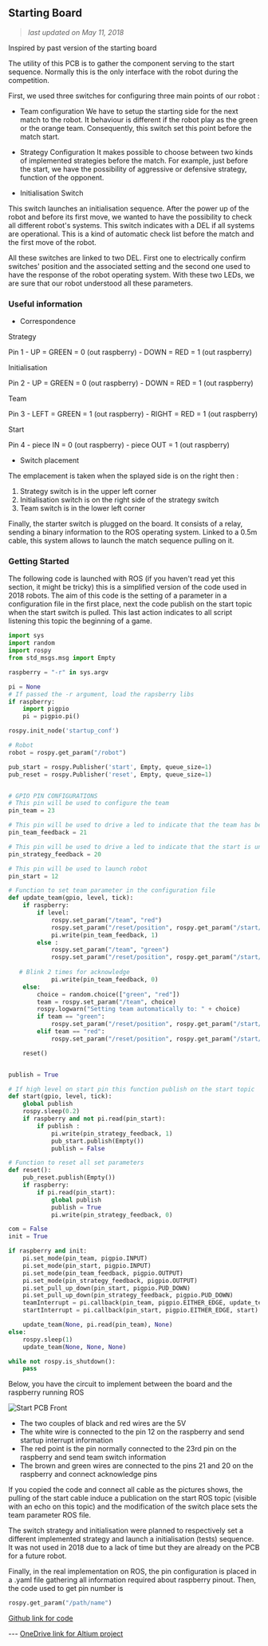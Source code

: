 ## Starting Board

>*last updated on May 11, 2018*
> 

Inspired by past version of the starting board

The utility of this PCB is to gather the component serving to the start sequence. Normally this is the only interface with the robot during the 
competition.

First, we used three switches for configuring three main points of our robot : 

* Team configuration
We have to setup the starting side for the next match to the robot. It behaviour is different if the robot play as the green or the orange team. 
Consequently, this switch set this point before the match start. 

* Strategy Configuration
It makes possible to choose between two kinds of implemented strategies before the match. For example, just before the start, we have the
possibility of aggressive or defensive strategy, function of the opponent. 

* Initialisation Switch

This switch launches an initialisation sequence. After the power up of the robot and before its first move, we wanted to have the possibility to check 
all different robot's systems. This switch indicates with a DEL if all systems are operational. This is a kind of automatic check list before the match 
and the first move of the robot. 

All these switches are linked to two DEL. First one to electrically confirm switches' position and the associated setting and the second one used to 
have the response of the robot operating system. With these two LEDs, we are sure that our robot understood all these parameters.

### Useful information
* Correspondence

Strategy  

Pin 1 - UP   = GREEN = 0 (out raspberry) - DOWN  = RED = 1 (out raspberry)

Initialisation

Pin 2 - UP   = GREEN = 0 (out raspberry) - DOWN  = RED = 1 (out raspberry)

Team

Pin 3 - LEFT = GREEN = 1 (out raspberry) - RIGHT = RED = 1 (out raspberry)

Start 

Pin 4 - piece IN     = 0 (out raspberry) - piece OUT   = 1 (out raspberry)

* Switch placement

The emplacement is taken when the splayed side is on the right then : 

1. Strategy switch is in the upper left corner 
2. Initialisation switch is on the right side of the strategy switch 
3. Team switch is in the lower left corner 

Finally, the starter switch is plugged on the board. It consists of a relay, sending a binary information to the ROS operating system. Linked to a 0.5m cable, this system allows to launch the match sequence pulling on it. 

### Getting Started

The following code is launched with ROS (if you haven't read yet this section, it might be tricky) this is a simplified version of the code used in 
2018 robots. The aim of this code is the setting of a parameter in a configuration file in the first place, next the code publish on the start topic 
when the start switch is pulled. This last action indicates to all script listening this topic the beginning of a game. 

```python 
import sys
import random
import rospy
from std_msgs.msg import Empty

raspberry = "-r" in sys.argv

pi = None
# If passed the -r argument, load the rapsberry libs
if raspberry:
    import pigpio
    pi = pigpio.pi()

rospy.init_node('startup_conf')

# Robot
robot = rospy.get_param("/robot")

pub_start = rospy.Publisher('start', Empty, queue_size=1)
pub_reset = rospy.Publisher('reset', Empty, queue_size=1)


# GPIO PIN CONFIGURATIONS
# This pin will be used to configure the team
pin_team = 23

# This pin will be used to drive a led to indicate that the team has been set correctly in ROS
pin_team_feedback = 21

# This pin will be used to drive a led to indicate that the start is understood by ROS
pin_strategy_feedback = 20

# This pin will be used to launch robot
pin_start = 12

# Function to set team parameter in the configuration file 
def update_team(gpio, level, tick):
    if raspberry:
        if level:
            rospy.set_param("/team", "red")
            rospy.set_param("/reset/position", rospy.get_param("/start/{}/red/position".format(robot)))
            pi.write(pin_team_feedback, 1)
        else :
            rospy.set_param("/team", "green")
            rospy.set_param("/reset/position", rospy.get_param("/start/{}/green/position".format(robot)))
            
   # Blink 2 times for acknowledge
            pi.write(pin_team_feedback, 0)
    else:
        choice = random.choice(["green", "red"])
        team = rospy.set_param("/team", choice)
        rospy.logwarn("Setting team automatically to: " + choice)
        if team == "green":
            rospy.set_param("/reset/position", rospy.get_param("/start/{}/green/position".format(robot)))
        elif team == "red":
            rospy.set_param("/reset/position", rospy.get_param("/start/{}/red/position".format(robot)))

    reset()


publish = True

# If high level on start pin this function publish on the start topic
def start(gpio, level, tick):
    global publish
    rospy.sleep(0.2)
    if raspberry and not pi.read(pin_start):
        if publish :
            pi.write(pin_strategy_feedback, 1)
            pub_start.publish(Empty())
            publish = False

# Function to reset all set parameters
def reset():
    pub_reset.publish(Empty())
    if raspberry:
        if pi.read(pin_start):
            global publish
            publish = True
            pi.write(pin_strategy_feedback, 0)

com = False
init = True

if raspberry and init:
    pi.set_mode(pin_team, pigpio.INPUT)
    pi.set_mode(pin_start, pigpio.INPUT)
    pi.set_mode(pin_team_feedback, pigpio.OUTPUT)
    pi.set_mode(pin_strategy_feedback, pigpio.OUTPUT)
    pi.set_pull_up_down(pin_start, pigpio.PUD_DOWN)
    pi.set_pull_up_down(pin_strategy_feedback, pigpio.PUD_DOWN)
    teamInterrupt = pi.callback(pin_team, pigpio.EITHER_EDGE, update_team)
    startInterrupt = pi.callback(pin_start, pigpio.EITHER_EDGE, start)

    update_team(None, pi.read(pin_team), None)
else:
    rospy.sleep(1)
    update_team(None, None, None)

while not rospy.is_shutdown():
    pass
```

Below, you have the circuit to implement  between the board and the raspberry running ROS

![Start PCB Front](electronics/pcb/pictures/Start_F.jpg)

* The two couples of black and red wires are the 5V 
* The white wire is connected to the pin 12 on the raspberry and send startup interrupt information
* The red point is the pin normally connected to the 23rd pin on the raspberry and send team switch information
* The brown and green wires are connected to the pins 21 and 20 on the raspberry and connect acknowledge pins


If you copied the code and connect all cable as the pictures shows, the pulling of the start cable induce a publication on the start ROS topic (visible 
with an echo on this topic) and the modification of the switch place sets the team parameter ROS file. 

The switch strategy and initialisation were planned to respectively set a different implemented strategy and launch a initialisation (tests) 
sequence. It was not used in 2018 due to a lack of time but they are already on the PCB for a future robot.

Finally, in the real implementation on ROS, the pin configuration is placed in a .yaml file gathering all information required about raspberry pinout.
Then, the code used to get pin number is 

```python
rospy.get_param("/path/name")
```

[Github link for code](https://github.com/Ecam-Eurobot/Eurobot-2018/blob/differential_driver/ros_packages/strategy/src/startup_conf.py)

--- [OneDrive link for Altium project](https://)
